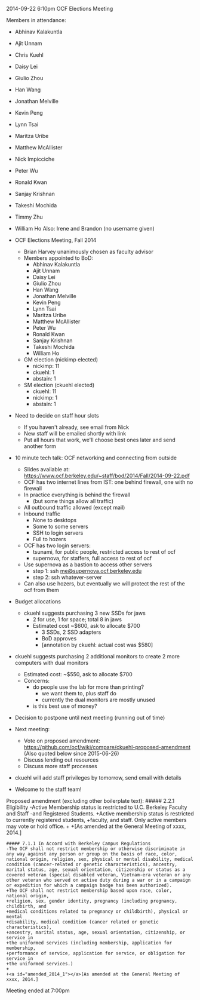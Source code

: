 2014-09-22 6:10pm
OCF Elections Meeting

Members in attendance:
- Abhinav Kalakuntla <abhik>
- Ajit Unnam <aunnam>
- Chris Kuehl <ckuehl>
- Daisy Lei <dlei>
- Giulio Zhou <gzhou>
- Han Wang <wanghan>
- Jonathan Melville <jmlvll>
- Kevin Peng <kpengboy>
- Lynn Tsai <lynntsai>
- Maritza Uribe <maritzau>
- Matthew McAllister <mattmcal>
- Nick Impicciche <nickimp>
- Peter Wu <peterwu>
- Ronald Kwan <rkwan>
- Sanjay Krishnan <sanjayk>
- Takeshi Mochida <tmochida>
- Timmy Zhu <tzhu>
- William Ho <willh>
Also: Irene and Brandon (no username given)

- OCF Elections Meeting, Fall 2014
  - Brian Harvey unanimously chosen as faculty advisor
  - Members appointed to BoD:
    - Abhinav Kalakuntla <abhik>
    - Ajit Unnam <aunnam>
    - Daisy Lei <dlei>
    - Giulio Zhou <gzhou>
    - Han Wang <wanghan>
    - Jonathan Melville <jmlvll>
    - Kevin Peng <kpengboy>
    - Lynn Tsai <lynntsai>
    - Maritza Uribe <maritzau>
    - Matthew McAllister <mattmcal>
    - Peter Wu <peterwu>
    - Ronald Kwan <rkwan>
    - Sanjay Krishnan <sanjayk>
    - Takeshi Mochida <tmochida>
    - William Ho <willh>
  - GM election (nickimp elected)
    - nickimp: 11
    - ckuehl: 1
    - abstain: 1
  - SM election (ckuehl elected)
    - ckuehl: 11
    - nickimp: 1
    - abstain: 1
- Need to decide on staff hour slots
  - If you haven't already, see email from Nick
  - New staff will be emailed shortly with link
  - Put all hours that work, we'll choose best ones later and send
    another form
- 10 minute tech talk: OCF networking and connecting from outside
  - Slides available at:
    https://www.ocf.berkeley.edu/~staff/bod/2014/Fall/2014-09-22.pdf
  - OCF has two internet lines from IST: one behind firewall, one with
    no firewall
  - In practice everything is behind the firewall
    - (but some things allow all traffic)
  - All outbound traffic allowed (except mail)
  - Inbound traffic
    - None to desktops
    - Some to some servers
    - SSH to login servers
    - Full to hozers
  - OCF has two login servers:
    - tsunami, for public people, restricted access to rest of ocf
    - supernova, for staffers, full access to rest of ocf
  - Use supernova as a bastion to access other servers
    - step 1: ssh me@supernova.ocf.berkeley.edu
    - step 2: ssh whatever-server
  - Can also use hozers, but eventually we will protect the rest of the
    ocf from them
- Budget allocations
  - ckuehl suggests purchasing 3 new SSDs for jaws
    - 2 for use, 1 for space; total 8 in jaws
    - Estimated cost ~$600, ask to allocate $700
      - 3 SSDs, 2 SSD adapters
      - BoD approves
      - [annotation by ckuehl: actual cost was $580]
 - ckuehl suggests purchasing 2 additional monitors to create 2 more
   computers with dual monitors
   - Estimated cost: ~$550, ask to allocate $700
   - Concerns:
     - do people use the lab for more than printing?
       - we want them to, plus staff do
       - currently the dual monitors are mostly unused
     - is this best use of money?
  - Decision to postpone until next meeting (running out of time)
- Next meeting:
  - Vote on proposed amendment:
    https://github.com/ocf/wiki/compare/ckuehl-proposed-amendment
    (Also quoted below since 2015-06-26)
  - Discuss lending out resources
  - Discuss more staff processes
- ckuehl will add staff privileges by tomorrow, send email with details
- Welcome to the staff team!

Proposed amendment (excluding other boilerplate text):
    ##### 2.2.1 Eligibility
    -Active Membership status is restricted to U.C. Berkeley Faculty and Staff
    -and Registered Students. 
    +Active membership status is restricted to currently registered students,
    +faculty, and staff. Only active members may vote or hold office.
    +
    +<a id="amended_2014_0"></a>[As amended at the General Meeting of xxxx, 2014.]

    ##### 7.1.1 In Accord with Berkeley Campus Regulations
    -The OCF shall not restrict membership or otherwise discriminate in any way against any person or group on the basis of race, color, national origin, religion, sex, physical or mental disability, medical condition (cancer-related or genetic characteristics), ancestry, marital status, age, sexual orientation, citizenship or status as a covered veteran (special disabled veteran, Vietnam-era veteran or any other veteran who served on active duty during a war or in a campaign or expedition for which a campaign badge has been authorized).
    +The OCF shall not restrict membership based upon race, color, national origin,
    +religion, sex, gender identity, pregnancy (including pregnancy, childbirth, and
    +medical conditions related to pregnancy or childbirth), physical or mental
    +disability, medical condition (cancer related or genetic characteristics),
    +ancestry, marital status, age, sexual orientation, citizenship, or service in
    +the uniformed services (including membership, application for membership,
    +performance of service, application for service, or obligation for service in
    +the uniformed services.)
    +
    +<a id="amended_2014_1"></a>[As amended at the General Meeting of xxxx, 2014.]

Meeting ended at 7:00pm
